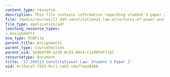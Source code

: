 ```yaml
---
content_type: resource
description: This file contains information regarding student 3 paper 2.
file: /media/courses/17-245-constitutional-law-structures-of-power-and-individual-rights-spring-2013/4c15eca7f8529cc1ce02c6e77eaa8460_MIT17_245S13_Stu3Paper2.pdf
file_type: application/pdf
learning_resource_types:
- Assignments
ocw_type: OCWFile
parent_title: Assignments
parent_type: CourseSection
parent_uid: 5b964f99-a239-0c93-8024-c1a985df7187
resourcetype: Document
title: '17.245S13 Constitutional Law: Student 3 Paper 2'
uid: 4c15eca7-f852-9cc1-ce02-c6e77eaa8460
---
```


